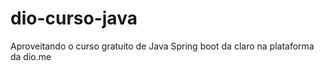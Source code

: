 # dio-curso-java
Aproveitando o curso gratuito de Java Spring boot da claro na plataforma da dio.me 
